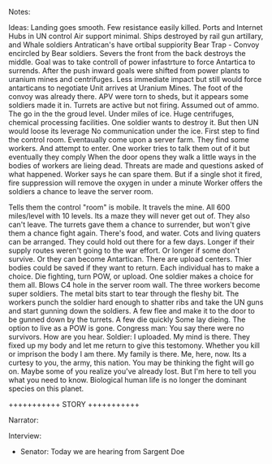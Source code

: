 Notes:

Ideas:
Landing goes smooth. Few resistance easily killed. Ports and Internet Hubs in UN control
Air support minimal.
Ships destroyed by rail gun artillary, and Whale soldiers
Antratican's have ortibal suppiority
Bear Trap - Convoy encircled by Bear soldiers. Severs the front from the back destroys the middle. 
Goal was to take controll of power infastrture to force Antartica to surrends.
After the push inward goals were shifted from power plants to uranium mines and centrifuges. Less immediate impact but still would force antarticans to negotiate
Unit arrives at Uranium Mines. The foot of the convoy was already there.
APV were torn to sheds, but it appears some soldiers made it in.
Turrets are active but not firing. Assumed out of ammo.
The go in the the groud level. Under miles of ice. Huge centrifuges, chemical processing facilities. 
One soldier wants to destroy it. But then UN would loose its leverage
No communication under the ice.
First step to find the control room. 
Eventaually come upon a server farm. They find some workers. And attempt to enter. 
One worker tries to talk them out of it but eventually they comply
When the door opens they walk a little ways in the bodies of workers are lieing dead.
Threats are made and questions asked of what happened. 
Worker says he can spare them. But if a single shot it fired, fire suppression will remove the oxygen in under a minute
Worker offers the soldiers a chance to leave the server room.

Tells them the control "room" is mobile. It travels the mine. All 600 miles/level with 10 levels. Its a maze they will never get out of. 
They also can't leave. The turrets gave them a chance to surrender, but won't give them a chance fight again.
There's food, and water. 
Cots and living quaters can be arranged.  They could hold out there for a few days. Longer if their supply routes weren't going to the war effort. Or longer if some don't survive. 
Or they can become Antartican. There are upload centers. Thier bodies could be saved if they want to return.
Each individual has to make a choice. Die fighting, turn POW, or upload. 
One soldier makes a choice for them all. Blows C4 hole in the server room wall. 
The three workers become super soldiers. The metal bits start to tear through the fleshy bit.
The workers punch the soldier hard enough to shatter ribs and take the UN guns and start gunning down the soldiers. A few flee and make it to the door to be gunned down by the turrets. 
A few die quickly
Some lay dieing. 
The option to live as a POW is gone.
Congress man: You say there were no survivors. How are you hear. 
Soldier: I uploaded. My mind is there. They fixed up my body and let me return to give this testomony. Whether you kill or imprison the body I am there. My family is there. Me, here, now. Its a curtesy to you, the army, this nation. You may be thinking the fight will go on. Maybe some of you realize you've already lost. But I'm here to tell you what you need to know. Biological human life is no longer the dominant species on this planet. 


+++++++++++
STORY
+++++++++++

Narrator: 

Interview:

* Senator: Today we are hearing from Sargent Doe


